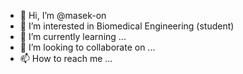 - 👋 Hi, I’m @masek-on
- 👀 I’m interested in Biomedical Engineering (student)
- 🌱 I’m currently learning ...
- 💞️ I’m looking to collaborate on ...
- 📫 How to reach me ... 

<!---
masek-on/masek-on is a ✨ special ✨ repository because its `README.md` (this file) appears on your GitHub profile.
You can click the Preview link to take a look at your changes.
--->
